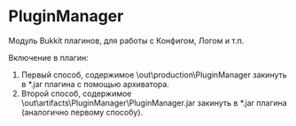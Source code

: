 PluginManager
=============

Модуль Bukkit плагинов, для работы с Конфигом, Логом и т.п.

Включение в плагин:
1. Первый способ, содержимое \out\production\PluginManager закинуть в *.jar плагина с помощью архиватора.
2. Второй способ, содержимое \out\artifacts\PluginManager\PluginManager.jar закинуть в *.jar плагина (аналогично первому способу).
